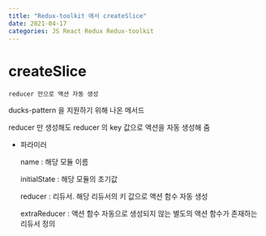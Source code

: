 ```yaml
---
title: "Redux-toolkit 에서 createSlice"
date: 2021-04-17
categories: JS React Redux Redux-toolkit
---
```


# createSlice

    reducer 만으로 액션 자동 생성

ducks-pattern 을 지원하기 위해 나온 메서드

reducer 만 생성해도 reducer 의 key 값으로 액션을 자동 생성해 줌

- 파라미러

  name : 해당 모듈 이름

  initialState : 해당 모듈의 초기값

  reducer : 리듀서. 해당 리듀서의 키 값으로 액션 함수 자동 생성

  extraReducer : 액션 함수 자동으로 생성되지 않는 별도의 액션 함수가 존재하는 리듀서 정의
